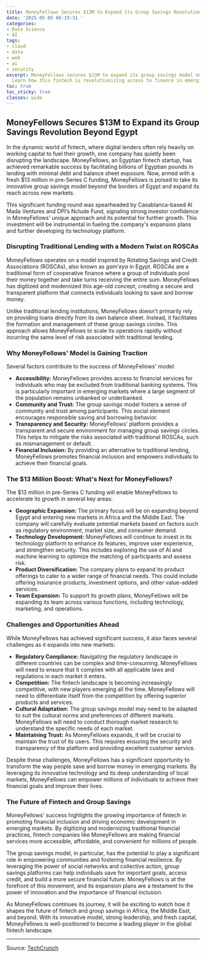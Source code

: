 ```yaml
---
title: MoneyFellows Secures $13M to Expand its Group Savings Revolution Beyond Egypt
date: '2025-05-05 06:19:31 '
categories:
- Data Science
- AI
tags:
- cloud
- data
- web
- ai
- security
excerpt: MoneyFellows secures $13M to expand its group savings model outside Egypt.
  Learn how this fintech is revolutionizing access to finance in emerging markets.
toc: true
toc_sticky: true
classes: wide
---
```


## MoneyFellows Secures $13M to Expand its Group Savings Revolution Beyond Egypt

In the dynamic world of fintech, where digital lenders often rely heavily on working capital to fuel their growth, one company has quietly been disrupting the landscape. MoneyFellows, an Egyptian fintech startup, has achieved remarkable success by facilitating billions of Egyptian pounds in lending with minimal debt and balance sheet exposure. Now, armed with a fresh $13 million in pre-Series C funding, MoneyFellows is poised to take its innovative group savings model beyond the borders of Egypt and expand its reach across new markets.

This significant funding round was spearheaded by Casablanca-based Al Mada Ventures and DPI’s Nclude Fund, signaling strong investor confidence in MoneyFellows' unique approach and its potential for further growth. This investment will be instrumental in fueling the company's expansion plans and further developing its technology platform.

### Disrupting Traditional Lending with a Modern Twist on ROSCAs

MoneyFellows operates on a model inspired by Rotating Savings and Credit Associations (ROSCAs), also known as *gam'eya* in Egypt. ROSCAs are a traditional form of cooperative finance where a group of individuals pool their money together and take turns receiving the entire sum. MoneyFellows has digitized and modernized this age-old concept, creating a secure and transparent platform that connects individuals looking to save and borrow money.

Unlike traditional lending institutions, MoneyFellows doesn't primarily rely on providing loans directly from its own balance sheet. Instead, it facilitates the formation and management of these group savings circles. This approach allows MoneyFellows to scale its operations rapidly without incurring the same level of risk associated with traditional lending.

### Why MoneyFellows' Model is Gaining Traction

Several factors contribute to the success of MoneyFellows' model:

*   **Accessibility:** MoneyFellows provides access to financial services for individuals who may be excluded from traditional banking systems. This is particularly important in emerging markets where a large segment of the population remains unbanked or underbanked.
*   **Community and Trust:** The group savings model fosters a sense of community and trust among participants. This social element encourages responsible saving and borrowing behavior.
*   **Transparency and Security:** MoneyFellows' platform provides a transparent and secure environment for managing group savings circles. This helps to mitigate the risks associated with traditional ROSCAs, such as mismanagement or default.
*   **Financial Inclusion:** By providing an alternative to traditional lending, MoneyFellows promotes financial inclusion and empowers individuals to achieve their financial goals.

### The $13 Million Boost: What's Next for MoneyFellows?

The $13 million in pre-Series C funding will enable MoneyFellows to accelerate its growth in several key areas:

*   **Geographic Expansion:** The primary focus will be on expanding beyond Egypt and entering new markets in Africa and the Middle East. The company will carefully evaluate potential markets based on factors such as regulatory environment, market size, and consumer demand.
*   **Technology Development:** MoneyFellows will continue to invest in its technology platform to enhance its features, improve user experience, and strengthen security. This includes exploring the use of AI and machine learning to optimize the matching of participants and assess risk.
*   **Product Diversification:** The company plans to expand its product offerings to cater to a wider range of financial needs. This could include offering insurance products, investment options, and other value-added services.
*   **Team Expansion:** To support its growth plans, MoneyFellows will be expanding its team across various functions, including technology, marketing, and operations.

### Challenges and Opportunities Ahead

While MoneyFellows has achieved significant success, it also faces several challenges as it expands into new markets:

*   **Regulatory Compliance:** Navigating the regulatory landscape in different countries can be complex and time-consuming. MoneyFellows will need to ensure that it complies with all applicable laws and regulations in each market it enters.
*   **Competition:** The fintech landscape is becoming increasingly competitive, with new players emerging all the time. MoneyFellows will need to differentiate itself from the competition by offering superior products and services.
*   **Cultural Adaptation:** The group savings model may need to be adapted to suit the cultural norms and preferences of different markets. MoneyFellows will need to conduct thorough market research to understand the specific needs of each market.
*   **Maintaining Trust:** As MoneyFellows expands, it will be crucial to maintain the trust of its users. This requires ensuring the security and transparency of the platform and providing excellent customer service.

Despite these challenges, MoneyFellows has a significant opportunity to transform the way people save and borrow money in emerging markets. By leveraging its innovative technology and its deep understanding of local markets, MoneyFellows can empower millions of individuals to achieve their financial goals and improve their lives.

### The Future of Fintech and Group Savings

MoneyFellows' success highlights the growing importance of fintech in promoting financial inclusion and driving economic development in emerging markets. By digitizing and modernizing traditional financial practices, fintech companies like MoneyFellows are making financial services more accessible, affordable, and convenient for millions of people.

The group savings model, in particular, has the potential to play a significant role in empowering communities and fostering financial resilience. By leveraging the power of social networks and collective action, group savings platforms can help individuals save for important goals, access credit, and build a more secure financial future. MoneyFellows is at the forefront of this movement, and its expansion plans are a testament to the power of innovation and the importance of financial inclusion.

As MoneyFellows continues its journey, it will be exciting to watch how it shapes the future of fintech and group savings in Africa, the Middle East, and beyond. With its innovative model, strong leadership, and fresh capital, MoneyFellows is well-positioned to become a leading player in the global fintech landscape.


---

Source: [TechCrunch](https://techcrunch.com/2025/05/04/moneyfellows-raises-13m-to-take-its-group-savings-model-outside-egypt/)